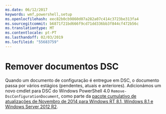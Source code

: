 ```yaml
---
ms.date: 06/12/2017
keywords: wmf,powershell,setup
ms.openlocfilehash: eec82b0cb9860d07a282a07c414c3723be313fa4
ms.sourcegitcommit: b6871f21bd666f9cd71dd336bb3f844cf472b56c
ms.translationtype: MT
ms.contentlocale: pt-PT
ms.lasthandoff: 02/03/2019
ms.locfileid: "55683759"
---
```

# <a name="remove-dsc-documents"></a>Remover documentos DSC

Quando um documento de configuração é entregue em DSC, o documento passa por vários estágios (pendentes, atuais e anteriores). Adicionámos um novo cmdlet para DSC do Windows PowerShell 4.0 `Remove-DscConfigurationDocument`, como parte da [pacote cumulativo de atualizações de Novembro de 2014 para Windows RT 8.1, Windows 8.1 e Windows Server 2012 R2](https://support.microsoft.com/kb/3000850).
